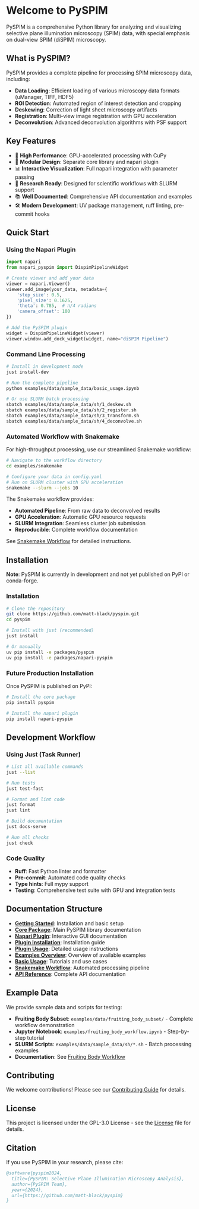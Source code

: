 # Welcome to PySPIM

PySPIM is a comprehensive Python library for analyzing and visualizing selective plane illumination microscopy (SPIM) data, with special emphasis on dual-view SPIM (diSPIM) microscopy.

## What is PySPIM?

PySPIM provides a complete pipeline for processing SPIM microscopy data, including:

- **Data Loading**: Efficient loading of various microscopy data formats (uManager, TIFF, HDF5)
- **ROI Detection**: Automated region of interest detection and cropping
- **Deskewing**: Correction of light sheet microscopy artifacts
- **Registration**: Multi-view image registration with GPU acceleration
- **Deconvolution**: Advanced deconvolution algorithms with PSF support

## Key Features

- 🚀 **High Performance**: GPU-accelerated processing with CuPy
- 🔧 **Modular Design**: Separate core library and napari plugin
- 📊 **Interactive Visualization**: Full napari integration with parameter passing
- 🧪 **Research Ready**: Designed for scientific workflows with SLURM support
- 📚 **Well Documented**: Comprehensive API documentation and examples
- 🛠️ **Modern Development**: UV package management, ruff linting, pre-commit hooks

## Quick Start

### Using the Napari Plugin

```python
import napari
from napari_pyspim import DispimPipelineWidget

# Create viewer and add your data
viewer = napari.Viewer()
viewer.add_image(your_data, metadata={
    'step_size': 0.5,
    'pixel_size': 0.1625,
    'theta': 0.785,  # π/4 radians
    'camera_offset': 100
})

# Add the PySPIM plugin
widget = DispimPipelineWidget(viewer)
viewer.window.add_dock_widget(widget, name="diSPIM Pipeline")
```

### Command Line Processing

```bash
# Install in development mode
just install-dev

# Run the complete pipeline
python examples/data/sample_data/basic_usage.ipynb

# Or use SLURM batch processing
sbatch examples/data/sample_data/sh/1_deskew.sh
sbatch examples/data/sample_data/sh/2_register.sh
sbatch examples/data/sample_data/sh/3_transform.sh
sbatch examples/data/sample_data/sh/4_deconvolve.sh
```

### Automated Workflow with Snakemake

For high-throughput processing, use our streamlined Snakemake workflow:

```bash
# Navigate to the workflow directory
cd examples/snakemake

# Configure your data in config.yaml
# Run on SLURM cluster with GPU acceleration
snakemake --slurm --jobs 10
```

The Snakemake workflow provides:
- **Automated Pipeline**: From raw data to deconvolved results
- **GPU Acceleration**: Automatic GPU resource requests
- **SLURM Integration**: Seamless cluster job submission
- **Reproducible**: Complete workflow documentation

See [Snakemake Workflow](user-guide/snakemake-workflow.md) for detailed instructions.

## Installation

**Note**: PySPIM is currently in development and not yet published on PyPI or conda-forge.

### Installation

```bash
# Clone the repository
git clone https://github.com/matt-black/pyspim.git
cd pyspim

# Install with just (recommended)
just install

# Or manually
uv pip install -e packages/pyspim
uv pip install -e packages/napari-pyspim
```

### Future Production Installation

Once PySPIM is published on PyPI:

```bash
# Install the core package
pip install pyspim

# Install the napari plugin
pip install napari-pyspim
```

## Development Workflow

### Using Just (Task Runner)

```bash
# List all available commands
just --list

# Run tests
just test-fast

# Format and lint code
just format
just lint

# Build documentation
just docs-serve

# Run all checks
just check
```

### Code Quality

- **Ruff**: Fast Python linter and formatter
- **Pre-commit**: Automated code quality checks
- **Type hints**: Full mypy support
- **Testing**: Comprehensive test suite with GPU and integration tests

## Documentation Structure

- **[Getting Started](getting-started/installation.md)**: Installation and basic setup
- **[Core Package](packages/pyspim/overview.md)**: Main PySPIM library documentation
- **[Napari Plugin](packages/napari-pyspim/overview.md)**: Interactive GUI documentation
- **[Plugin Installation](packages/napari-pyspim/installation.md)**: Installation guide
- **[Plugin Usage](packages/napari-pyspim/usage.md)**: Detailed usage instructions
- **[Examples Overview](user-guide/examples-overview.md)**: Overview of available examples
- **[Basic Usage](user-guide/basic-usage.md)**: Tutorials and use cases
- **[Snakemake Workflow](user-guide/snakemake-workflow.md)**: Automated processing pipeline
- **[API Reference](packages/pyspim/api.md)**: Complete API documentation

## Example Data

We provide sample data and scripts for testing:

- **Fruiting Body Subset**: `examples/data/fruiting_body_subset/` - Complete workflow demonstration
- **Jupyter Notebook**: `examples/fruiting_body_workflow.ipynb` - Step-by-step tutorial
- **SLURM Scripts**: `examples/data/sample_data/sh/*.sh` - Batch processing examples
- **Documentation**: See [Fruiting Body Workflow](user-guide/fruiting-body-workflow.md)

## Contributing

We welcome contributions! Please see our [Contributing Guide](development/contributing.md) for details.

## License

This project is licensed under the GPL-3.0 License - see the [License](about/license.md) file for details.

## Citation

If you use PySPIM in your research, please cite:

```bibtex
@software{pyspim2024,
  title={PySPIM: Selective Plane Illumination Microscopy Analysis},
  author={PySPIM Team},
  year={2024},
  url={https://github.com/matt-black/pyspim}
}
``` 